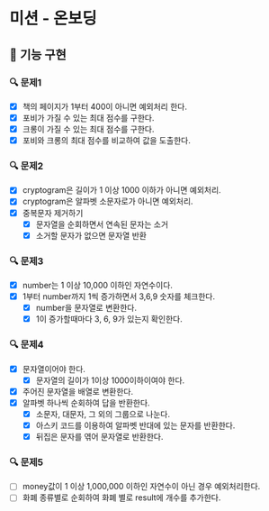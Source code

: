 # 미션 - 온보딩

## 🚀 기능 구현

### 🔍 문제1

- [x] 책의 페이지가 1부터 400이 아니면 예외처리 한다.
- [x] 포비가 가질 수 있는 최대 점수를 구한다.
- [x] 크롱이 가질 수 있는 최대 점수를 구한다.
- [x] 포비와 크롱의 최대 점수를 비교하여 값을 도출한다.

### 🔍 문제2

- [x] cryptogram은 길이가 1 이상 1000 이하가 아니면 예외처리.
- [x] cryptogram은 알파벳 소문자로가 아니면 예외처리.
- [x] 중복문자 제거하기
  - [x] 문자열을 순회하면서 연속된 문자는 소거
  - [x] 소거할 문자가 없으면 문자열 반환

### 🔍 문제3

- [x] number는 1 이상 10,000 이하인 자연수이다.
- [x] 1부터 number까지 1씩 증가하면서 3,6,9 숫자를 체크한다.
  - [x] number을 문자열로 변환한다.
  - [x] 1이 증가할때마다 3, 6, 9가 있는지 확인한다.

### 🔍 문제4

- [x] 문자열이어야 한다.
  - [x] 문자열의 길이가 1이상 1000이하이여야 한다.
- [x] 주어진 문자열을 배열로 변환한다.
- [x] 알파벳 하나씩 순회하여 답을 반환한다.
  - [x] 소문자, 대문자, 그 외의 그룹으로 나눈다.
  - [x] 아스키 코드를 이용하여 알파벳 반대에 있는 문자를 반환한다.
  - [x] 뒤집은 문자를 엮어 문자열로 반환한다.

### 🔍 문제5

- [ ] money값이 1 이상 1,000,000 이하인 자연수이 아닌 경우 예외처리한다.
- [ ] 화폐 종류별로 순회하여 화폐 별로 result에 개수를 추가한다.

